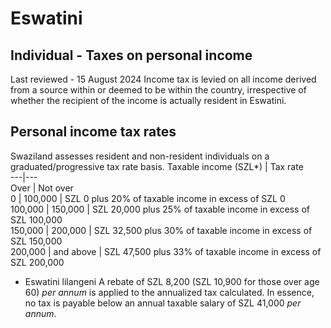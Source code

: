 # Eswatini
## Individual - Taxes on personal income
Last reviewed - 15 August 2024
Income tax is levied on all income derived from a source within or deemed to be within the country, irrespective of whether the recipient of the income is actually resident in Eswatini.
## Personal income tax rates
Swaziland assesses resident and non-resident individuals on a graduated/progressive tax rate basis.
Taxable income (SZL*) | Tax rate  
---|---  
Over | Not over  
0 | 100,000 | SZL 0 plus 20% of taxable income in excess of SZL 0  
100,000 | 150,000 | SZL 20,000 plus 25% of taxable income in excess of SZL 100,000  
150,000 | 200,000 | SZL 32,500 plus 30% of taxable income in excess of SZL 150,000  
200,000 | and above | SZL 47,500 plus 33% of taxable income in excess of SZL 200,000  
* Eswatini lilangeni
A rebate of SZL 8,200 (SZL 10,900 for those over age 60) _per annum_ is applied to the annualized tax calculated. In essence, no tax is payable below an annual taxable salary of SZL 41,000 _per annum_.
